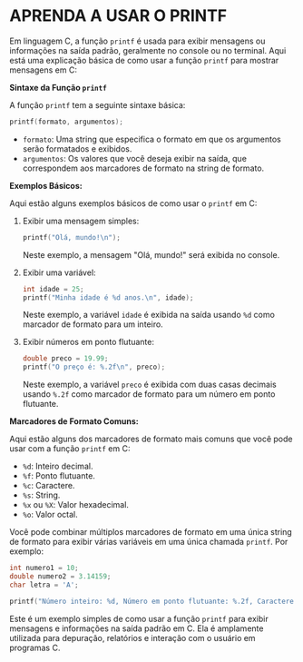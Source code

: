 # APRENDA A USAR O PRINTF
Em linguagem C, a função `printf` é usada para exibir mensagens ou informações na saída padrão, geralmente no console ou no terminal. Aqui está uma explicação básica de como usar a função `printf` para mostrar mensagens em C:

**Sintaxe da Função `printf`**

A função `printf` tem a seguinte sintaxe básica:

```c
printf(formato, argumentos);
```

- `formato`: Uma string que especifica o formato em que os argumentos serão formatados e exibidos.
- `argumentos`: Os valores que você deseja exibir na saída, que correspondem aos marcadores de formato na string de formato.

**Exemplos Básicos:**

Aqui estão alguns exemplos básicos de como usar o `printf` em C:

1. Exibir uma mensagem simples:
   
   ```c
   printf("Olá, mundo!\n");
   ```

   Neste exemplo, a mensagem "Olá, mundo!" será exibida no console.

2. Exibir uma variável:

   ```c
   int idade = 25;
   printf("Minha idade é %d anos.\n", idade);
   ```

   Neste exemplo, a variável `idade` é exibida na saída usando `%d` como marcador de formato para um inteiro.

3. Exibir números em ponto flutuante:

   ```c
   double preco = 19.99;
   printf("O preço é: %.2f\n", preco);
   ```

   Neste exemplo, a variável `preco` é exibida com duas casas decimais usando `%.2f` como marcador de formato para um número em ponto flutuante.

**Marcadores de Formato Comuns:**

Aqui estão alguns dos marcadores de formato mais comuns que você pode usar com a função `printf` em C:

- `%d`: Inteiro decimal.
- `%f`: Ponto flutuante.
- `%c`: Caractere.
- `%s`: String.
- `%x` ou `%X`: Valor hexadecimal.
- `%o`: Valor octal.

Você pode combinar múltiplos marcadores de formato em uma única string de formato para exibir várias variáveis em uma única chamada `printf`. Por exemplo:

```c
int numero1 = 10;
double numero2 = 3.14159;
char letra = 'A';

printf("Número inteiro: %d, Número em ponto flutuante: %.2f, Caractere: %c\n", numero1, numero2, letra);
```

Este é um exemplo simples de como usar a função `printf` para exibir mensagens e informações na saída padrão em C. Ela é amplamente utilizada para depuração, relatórios e interação com o usuário em programas C.